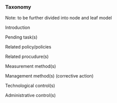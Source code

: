 
### Taxonomy

Note: to be further divided into node and leaf model


Introduction

Pending task(s)

Related policy/policies

Related procudure(s)

Measurement method(s)

Management method(s) (corrective action)

Technological control(s)

Administrative control(s)

<br/>
<br/>


